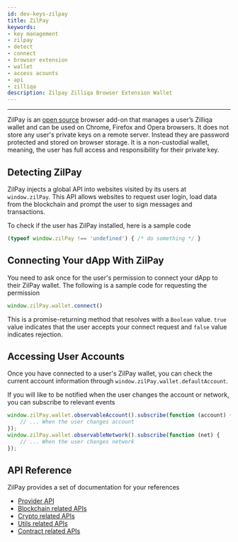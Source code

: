 ```yaml
---
id: dev-keys-zilpay
title: ZilPay
keywords: 
- key management
- zilpay
- detect
- connect
- browser extension
- wallet
- access acounts
- api
- zilliqa
description: Zilpay Zilliqa Browser Extension Wallet
---
```


---

ZilPay is an [open source](https://github.com/zilpay/zil-pay) browser add-on that manages a user’s Zilliqa wallet and can be used on Chrome, Firefox and Opera browsers.
It does not store any user's private keys on a remote server. Instead they are password protected and stored on browser storage.
It is a non-custodial wallet, meaning, the user has full access and responsibility for their private key. 

## Detecting ZilPay

ZilPay injects a global API into websites visited by its users at 
    ```window.zilPay```. This API allows websites to request user login, load data from the blockchain and prompt the user to sign messages and transactions.

To check if the user has ZilPay installed, here is a sample code
 ```typescript
 (typeof window.zilPay !== 'undefined') { /* do something */ }
 ```

## Connecting Your dApp With ZilPay

You need to ask once for the user's permission to connect your dApp to their ZilPay wallet. The following is a sample code for requesting the permission
```typescript
window.zilPay.wallet.connect()
```
This is a promise-returning method that resolves with a `Boolean` value. `true` value indicates that the user accepts your connect request and `false` value indicates rejection.

## Accessing User Accounts
Once you have connected to a user's ZilPay wallet, you can check the current account information through ```window.zilPay.wallet.defaultAccount```.

If you will like to be notified when the user changes the account or network, you can subscribe to relevant events
```typescript
window.zilPay.wallet.observableAccount().subscribe(function (account) {
    // ... When the user changes account
});
window.zilPay.wallet.observableNetwork().subscribe(function (net) {
    // ... When the user changes network
});
```

## API Reference
ZilPay provides a set of documentation for your references
- [Provider API](https://zilpay.xyz/Documentation/zilliqa-provider/)
- [Blockchain related APIs](https://zilpay.xyz/Documentation/zilliqa-api-blockchain/)
- [Crypto related APIs](https://zilpay.xyz/Documentation/zilliqa-api-crypto/)
- [Utils related APIs](https://zilpay.xyz/Documentation/zilliqa-api-utils/)
- [Contract related APIs](https://zilpay.xyz/Documentation/zilliqa-contracts/)
